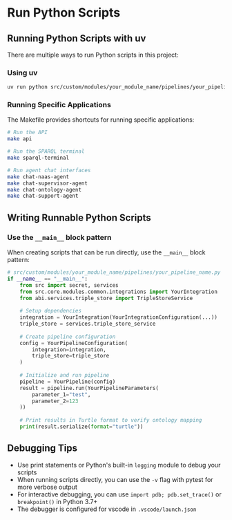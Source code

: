 # Run Python Scripts

## Running Python Scripts with uv

There are multiple ways to run Python scripts in this project:

### Using uv

```bash
uv run python src/custom/modules/your_module_name/pipelines/your_pipeline_name.py
```

### Running Specific Applications

The Makefile provides shortcuts for running specific applications:

```bash
# Run the API
make api

# Run the SPARQL terminal
make sparql-terminal

# Run agent chat interfaces
make chat-naas-agent
make chat-supervisor-agent
make chat-ontology-agent
make chat-support-agent
```

## Writing Runnable Python Scripts

### Use the `__main__` block pattern

When creating scripts that can be run directly, use the `__main__` block pattern:

```python
# src/custom/modules/your_module_name/pipelines/your_pipeline_name.py
if __name__ == "__main__":
    from src import secret, services
    from src.core.modules.common.integrations import YourIntegration
    from abi.services.triple_store import TripleStoreService
    
    # Setup dependencies
    integration = YourIntegration(YourIntegrationConfiguration(...))
    triple_store = services.triple_store_service
    
    # Create pipeline configuration
    config = YourPipelineConfiguration(
        integration=integration,
        triple_store=triple_store
    )
    
    # Initialize and run pipeline
    pipeline = YourPipeline(config)
    result = pipeline.run(YourPipelineParameters(
        parameter_1="test",
        parameter_2=123
    ))
    
    # Print results in Turtle format to verify ontology mapping
    print(result.serialize(format="turtle"))
```

## Debugging Tips

- Use print statements or Python's built-in `logging` module to debug your scripts
- When running scripts directly, you can use the `-v` flag with pytest for more verbose output
- For interactive debugging, you can use `import pdb; pdb.set_trace()` or `breakpoint()` in Python 3.7+
- The debugger is configured for vscode in `.vscode/launch.json`